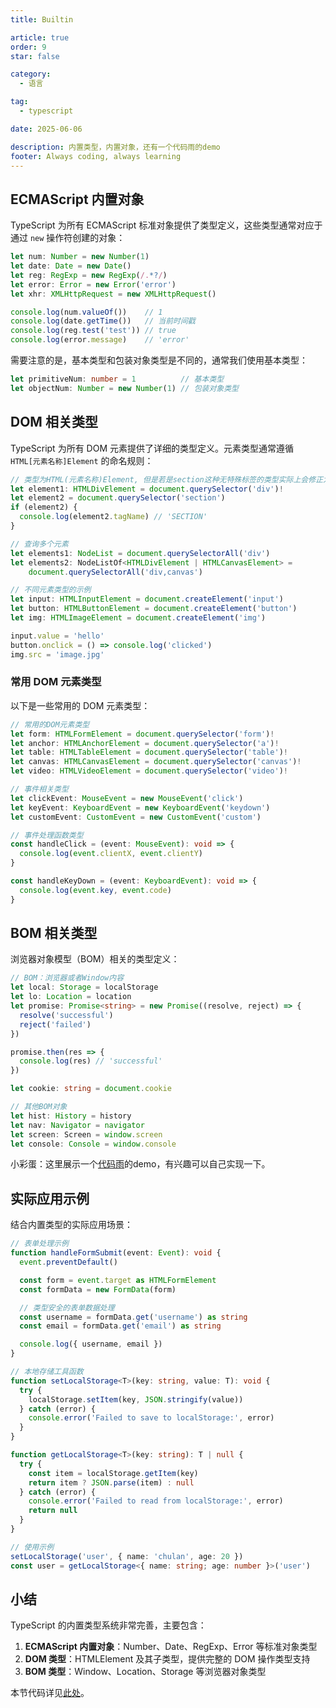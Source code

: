 ```yaml
---
title: Builtin

article: true
order: 9
star: false

category:
  - 语言

tag:
  - typescript

date: 2025-06-06

description: 内置类型，内置对象，还有一个代码雨的demo
footer: Always coding, always learning
---
```


<!-- more -->

## ECMAScript 内置对象

TypeScript 为所有 ECMAScript 标准对象提供了类型定义，这些类型通常对应于通过 `new` 操作符创建的对象：

```typescript
let num: Number = new Number(1)
let date: Date = new Date()
let reg: RegExp = new RegExp(/.*?/)
let error: Error = new Error('error')
let xhr: XMLHttpRequest = new XMLHttpRequest()

console.log(num.valueOf())    // 1
console.log(date.getTime())   // 当前时间戳
console.log(reg.test('test')) // true
console.log(error.message)    // 'error'
```

需要注意的是，基本类型和包装对象类型是不同的，通常我们使用基本类型：

```typescript
let primitiveNum: number = 1          // 基本类型
let objectNum: Number = new Number(1) // 包装对象类型
```

## DOM 相关类型

TypeScript 为所有 DOM 元素提供了详细的类型定义。元素类型通常遵循 `HTML[元素名称]Element` 的命名规则：

```typescript
// 类型为HTML(元素名称)Element, 但是若是section这种无特殊标签的类型实际上会修正为HTMLElement
let element1: HTMLDivElement = document.querySelector('div')!
let element2 = document.querySelector('section')
if (element2) {
  console.log(element2.tagName) // 'SECTION'
}

// 查询多个元素
let elements1: NodeList = document.querySelectorAll('div')
let elements2: NodeListOf<HTMLDivElement | HTMLCanvasElement> =
    document.querySelectorAll('div,canvas')

// 不同元素类型的示例
let input: HTMLInputElement = document.createElement('input')
let button: HTMLButtonElement = document.createElement('button')
let img: HTMLImageElement = document.createElement('img')

input.value = 'hello'
button.onclick = () => console.log('clicked')
img.src = 'image.jpg'
```

### 常用 DOM 元素类型

以下是一些常用的 DOM 元素类型：

```typescript
// 常用的DOM元素类型
let form: HTMLFormElement = document.querySelector('form')!
let anchor: HTMLAnchorElement = document.querySelector('a')!
let table: HTMLTableElement = document.querySelector('table')!
let canvas: HTMLCanvasElement = document.querySelector('canvas')!
let video: HTMLVideoElement = document.querySelector('video')!

// 事件相关类型
let clickEvent: MouseEvent = new MouseEvent('click')
let keyEvent: KeyboardEvent = new KeyboardEvent('keydown')
let customEvent: CustomEvent = new CustomEvent('custom')

// 事件处理函数类型
const handleClick = (event: MouseEvent): void => {
  console.log(event.clientX, event.clientY)
}

const handleKeyDown = (event: KeyboardEvent): void => {
  console.log(event.key, event.code)
}
```

## BOM 相关类型

浏览器对象模型（BOM）相关的类型定义：

```typescript
// BOM：浏览器或者Window内容
let local: Storage = localStorage
let lo: Location = location
let promise: Promise<string> = new Promise((resolve, reject) => {
  resolve('successful')
  reject('failed')
})

promise.then(res => {
  console.log(res) // 'successful'
})

let cookie: string = document.cookie

// 其他BOM对象
let hist: History = history
let nav: Navigator = navigator
let screen: Screen = window.screen
let console: Console = window.console
```

小彩蛋：这里展示一个[代码雨](http://39.105.13.0:50000/coderain.html)的demo，有兴趣可以自己实现一下。


## 实际应用示例

结合内置类型的实际应用场景：

```typescript
// 表单处理示例
function handleFormSubmit(event: Event): void {
  event.preventDefault()

  const form = event.target as HTMLFormElement
  const formData = new FormData(form)

  // 类型安全的表单数据处理
  const username = formData.get('username') as string
  const email = formData.get('email') as string

  console.log({ username, email })
}

// 本地存储工具函数
function setLocalStorage<T>(key: string, value: T): void {
  try {
    localStorage.setItem(key, JSON.stringify(value))
  } catch (error) {
    console.error('Failed to save to localStorage:', error)
  }
}

function getLocalStorage<T>(key: string): T | null {
  try {
    const item = localStorage.getItem(key)
    return item ? JSON.parse(item) : null
  } catch (error) {
    console.error('Failed to read from localStorage:', error)
    return null
  }
}

// 使用示例
setLocalStorage('user', { name: 'chulan', age: 20 })
const user = getLocalStorage<{ name: string; age: number }>('user')
```

## 小结

TypeScript 的内置类型系统非常完善，主要包含：

1. **ECMAScript 内置对象**：Number、Date、RegExp、Error 等标准对象类型
2. **DOM 类型**：HTMLElement 及其子类型，提供完整的 DOM 操作类型支持
3. **BOM 类型**：Window、Location、Storage 等浏览器对象类型

本节代码详见[此处](https://github.com/KBchulan/ClBlogs-Src/blob/main/blogs-main/typescript/09-builtin/index.ts)。
